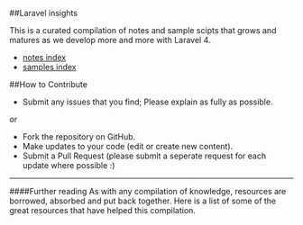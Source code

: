 ##Laravel insights


This is a curated compilation of notes and sample scipts that grows and matures as we develop more and more with Laravel 4.

* [notes index](https://github.com/outboundexplorer/laravel-insights/blob/master/notes_index.md)
* [samples index](https://github.com/outboundexplorer/laravel-insights/blob/master/samples_index.md)



##How to Contribute
* Submit any issues that you find; Please explain as fully as possible.

or

* Fork the repository on GitHub.
* Make updates to your code (edit or create new content).
* Submit a Pull Request (please submit a seperate request for each update where possible :)

___

####Further reading
As with any compilation of knowledge, resources are borrowed, absorbed and put back together.  Here is a list of some of the great resources that have helped this compilation. 

